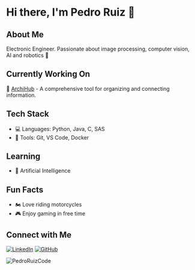 # Hi there, I'm Pedro Ruiz 👋

## About Me
Electronic Engineer. Passionate about image processing, computer vision, AI and robotics 🤖

## Currently Working On
🔭 [ArchiHub](https://github.com/archihub-app) - A comprehensive tool for organizing and connecting information.

## Tech Stack
- 💻 Languages: Python, Java, C, SAS
- 🔧 Tools: Git, VS Code, Docker

## Learning
- 🤖 Artificial Intelligence

## Fun Facts
- 🏍️ Love riding motorcycles
- 🎮 Enjoy gaming in free time

## Connect with Me
[![LinkedIn](https://img.shields.io/badge/LinkedIn-0077B5?style=flat&logo=linkedin)](https://www.linkedin.com/in/pedroruizcode/)
[![GitHub](https://img.shields.io/badge/GitHub-100000?style=flat&logo=github)](https://github.com/PedroRuizCode)


<p align="left"> <img src="https://komarev.com/ghpvc/?username=PedroRuizCode&label=Profile%20views&color=0e75b6&style=flat" alt="PedroRuizCode" /> </p>